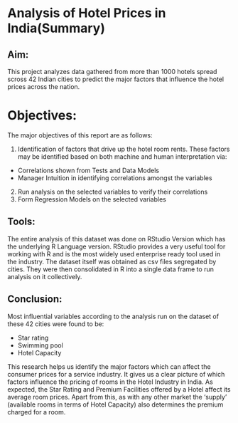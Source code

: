 # Analysis of Hotel Prices in India(Summary)

## Aim:

This project analyzes data gathered from more than 1000 hotels spread scross 42 Indian cities to predict the major factors that influence the hotel prices across the nation.

# Objectives: 

The major objectives of this report are as follows: 
1. Identification of factors that drive up the hotel room rents. These factors may be identified based on both machine and human interpretation via: 
  * Correlations shown from Tests and Data Models 
  * Manager Intuition in identifying correlations amongst the variables 
2. Run analysis on the selected variables to verify their correlations 
3. Form Regression Models on the selected variables 

## Tools:

The entire analysis of this dataset was done on RStudio Version which has the underlying R Language version. RStudio provides a very useful tool for working with R and is the most widely used enterprise ready tool used in the industry. The dataset itself was obtained as csv files segregated by cities. They were then consolidated in R into a single data frame to run analysis on it collectively. 

## Conclusion:

Most influential variables according to the analysis run on the dataset of these 42 cities were found to be: 

* Star rating 
* Swimming pool 
* Hotel Capacity 

This research helps us identify the major factors which can affect the consumer prices for a service industry. It gives us a clear picture of which factors influence the pricing of rooms in the Hotel Industry in India. As expected, the Star Rating and Premium Facilities offered by a Hotel affect its average room prices. Apart from this, as with any other market the ‘supply’ (available rooms in terms of Hotel Capacity) also determines the premium charged for a room.

